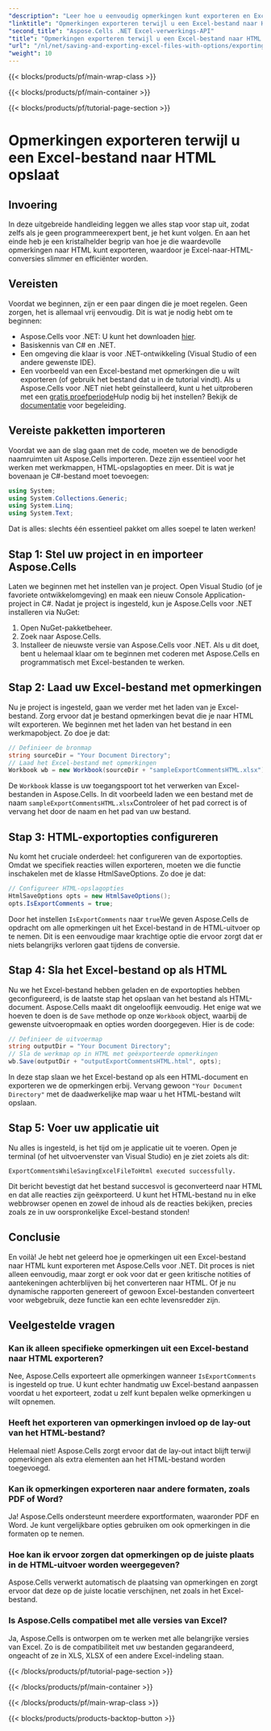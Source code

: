 ```yaml
---
"description": "Leer hoe u eenvoudig opmerkingen kunt exporteren en Excel-bestanden kunt opslaan als HTML met Aspose.Cells voor .NET. Volg deze stapsgewijze handleiding om aantekeningen te bewaren."
"linktitle": "Opmerkingen exporteren terwijl u een Excel-bestand naar HTML opslaat"
"second_title": "Aspose.Cells .NET Excel-verwerkings-API"
"title": "Opmerkingen exporteren terwijl u een Excel-bestand naar HTML opslaat"
"url": "/nl/net/saving-and-exporting-excel-files-with-options/exporting-comments/"
"weight": 10
---
```


{{< blocks/products/pf/main-wrap-class >}}

{{< blocks/products/pf/main-container >}}

{{< blocks/products/pf/tutorial-page-section >}}

# Opmerkingen exporteren terwijl u een Excel-bestand naar HTML opslaat

## Invoering
In deze uitgebreide handleiding leggen we alles stap voor stap uit, zodat zelfs als je geen programmeerexpert bent, je het kunt volgen. En aan het einde heb je een kristalhelder begrip van hoe je die waardevolle opmerkingen naar HTML kunt exporteren, waardoor je Excel-naar-HTML-conversies slimmer en efficiënter worden.
## Vereisten
Voordat we beginnen, zijn er een paar dingen die je moet regelen. Geen zorgen, het is allemaal vrij eenvoudig. Dit is wat je nodig hebt om te beginnen:
- Aspose.Cells voor .NET: U kunt het downloaden [hier](https://releases.aspose.com/cells/net/).
- Basiskennis van C# en .NET.
- Een omgeving die klaar is voor .NET-ontwikkeling (Visual Studio of een andere gewenste IDE).
- Een voorbeeld van een Excel-bestand met opmerkingen die u wilt exporteren (of gebruik het bestand dat u in de tutorial vindt).
Als u Aspose.Cells voor .NET niet hebt geïnstalleerd, kunt u het uitproberen met een [gratis proefperiode](https://releases.aspose.com/)Hulp nodig bij het instellen? Bekijk de [documentatie](https://reference.aspose.com/cells/net/) voor begeleiding.
## Vereiste pakketten importeren
Voordat we aan de slag gaan met de code, moeten we de benodigde naamruimten uit Aspose.Cells importeren. Deze zijn essentieel voor het werken met werkmappen, HTML-opslagopties en meer. Dit is wat je bovenaan je C#-bestand moet toevoegen:
```csharp
using System;
using System.Collections.Generic;
using System.Linq;
using System.Text;
```
Dat is alles: slechts één essentieel pakket om alles soepel te laten werken!
## Stap 1: Stel uw project in en importeer Aspose.Cells
Laten we beginnen met het instellen van je project. Open Visual Studio (of je favoriete ontwikkelomgeving) en maak een nieuw Console Application-project in C#. Nadat je project is ingesteld, kun je Aspose.Cells voor .NET installeren via NuGet:
1. Open NuGet-pakketbeheer.
2. Zoek naar Aspose.Cells.
3. Installeer de nieuwste versie van Aspose.Cells voor .NET.
Als u dit doet, bent u helemaal klaar om te beginnen met coderen met Aspose.Cells en programmatisch met Excel-bestanden te werken.
## Stap 2: Laad uw Excel-bestand met opmerkingen
Nu je project is ingesteld, gaan we verder met het laden van je Excel-bestand. Zorg ervoor dat je bestand opmerkingen bevat die je naar HTML wilt exporteren. We beginnen met het laden van het bestand in een werkmapobject.
Zo doe je dat:
```csharp
// Definieer de bronmap
string sourceDir = "Your Document Directory";
// Laad het Excel-bestand met opmerkingen
Workbook wb = new Workbook(sourceDir + "sampleExportCommentsHTML.xlsx");
```
De `Workbook` klasse is uw toegangspoort tot het verwerken van Excel-bestanden in Aspose.Cells. In dit voorbeeld laden we een bestand met de naam `sampleExportCommentsHTML.xlsx`Controleer of het pad correct is of vervang het door de naam en het pad van uw bestand.
## Stap 3: HTML-exportopties configureren
Nu komt het cruciale onderdeel: het configureren van de exportopties. Omdat we specifiek reacties willen exporteren, moeten we die functie inschakelen met de klasse HtmlSaveOptions.
Zo doe je dat:
```csharp
// Configureer HTML-opslagopties
HtmlSaveOptions opts = new HtmlSaveOptions();
opts.IsExportComments = true;
```
Door het instellen `IsExportComments` naar `true`We geven Aspose.Cells de opdracht om alle opmerkingen uit het Excel-bestand in de HTML-uitvoer op te nemen. Dit is een eenvoudige maar krachtige optie die ervoor zorgt dat er niets belangrijks verloren gaat tijdens de conversie.
## Stap 4: Sla het Excel-bestand op als HTML
Nu we het Excel-bestand hebben geladen en de exportopties hebben geconfigureerd, is de laatste stap het opslaan van het bestand als HTML-document. Aspose.Cells maakt dit ongelooflijk eenvoudig. Het enige wat we hoeven te doen is de `Save` methode op onze `Workbook` object, waarbij de gewenste uitvoeropmaak en opties worden doorgegeven.
Hier is de code:
```csharp
// Definieer de uitvoermap
string outputDir = "Your Document Directory";
// Sla de werkmap op in HTML met geëxporteerde opmerkingen
wb.Save(outputDir + "outputExportCommentsHTML.html", opts);
```
In deze stap slaan we het Excel-bestand op als een HTML-document en exporteren we de opmerkingen erbij. Vervang gewoon `"Your Document Directory"` met de daadwerkelijke map waar u het HTML-bestand wilt opslaan.
## Stap 5: Voer uw applicatie uit
Nu alles is ingesteld, is het tijd om je applicatie uit te voeren. Open je terminal (of het uitvoervenster van Visual Studio) en je ziet zoiets als dit:
```plaintext
ExportCommentsWhileSavingExcelFileToHtml executed successfully.
```
Dit bericht bevestigt dat het bestand succesvol is geconverteerd naar HTML en dat alle reacties zijn geëxporteerd. U kunt het HTML-bestand nu in elke webbrowser openen en zowel de inhoud als de reacties bekijken, precies zoals ze in uw oorspronkelijke Excel-bestand stonden!
## Conclusie
En voilà! Je hebt net geleerd hoe je opmerkingen uit een Excel-bestand naar HTML kunt exporteren met Aspose.Cells voor .NET. Dit proces is niet alleen eenvoudig, maar zorgt er ook voor dat er geen kritische notities of aantekeningen achterblijven bij het converteren naar HTML. Of je nu dynamische rapporten genereert of gewoon Excel-bestanden converteert voor webgebruik, deze functie kan een echte levensredder zijn.
## Veelgestelde vragen
### Kan ik alleen specifieke opmerkingen uit een Excel-bestand naar HTML exporteren?  
Nee, Aspose.Cells exporteert alle opmerkingen wanneer `IsExportComments` is ingesteld op true. U kunt echter handmatig uw Excel-bestand aanpassen voordat u het exporteert, zodat u zelf kunt bepalen welke opmerkingen u wilt opnemen.
### Heeft het exporteren van opmerkingen invloed op de lay-out van het HTML-bestand?  
Helemaal niet! Aspose.Cells zorgt ervoor dat de lay-out intact blijft terwijl opmerkingen als extra elementen aan het HTML-bestand worden toegevoegd.
### Kan ik opmerkingen exporteren naar andere formaten, zoals PDF of Word?  
Ja! Aspose.Cells ondersteunt meerdere exportformaten, waaronder PDF en Word. Je kunt vergelijkbare opties gebruiken om ook opmerkingen in die formaten op te nemen.
### Hoe kan ik ervoor zorgen dat opmerkingen op de juiste plaats in de HTML-uitvoer worden weergegeven?  
Aspose.Cells verwerkt automatisch de plaatsing van opmerkingen en zorgt ervoor dat deze op de juiste locatie verschijnen, net zoals in het Excel-bestand.
### Is Aspose.Cells compatibel met alle versies van Excel?  
Ja, Aspose.Cells is ontworpen om te werken met alle belangrijke versies van Excel. Zo is de compatibiliteit met uw bestanden gegarandeerd, ongeacht of ze in XLS, XLSX of een andere Excel-indeling staan.

{{< /blocks/products/pf/tutorial-page-section >}}

{{< /blocks/products/pf/main-container >}}

{{< /blocks/products/pf/main-wrap-class >}}

{{< blocks/products/products-backtop-button >}}